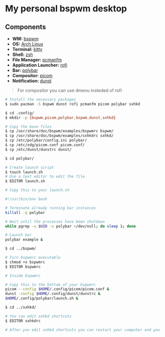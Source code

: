 # My personal bspwm desktop

## Components

- **WM:** [bspwm](https://github.com/baskerville/bspwm)
- **OS:** [Arch Linux](https://archlinux.org)
- **Terminal:** [kitty]()
- **Shell:** [zsh](https://wiki.archlinux.org/title/Zsh)
- **File Manager:** [pcmanfm](https://wiki.archlinux.org/title/PCManFM)
- **Application Launcher:** [rofi](https://github.com/davatorium/rofi)
- **Bar:** [polybar](https://github.com/polybar/polybar)
- **Compositor:** [picom](https://github.com/yshui/picom)
- **Notification:** [dunst](https://github.com/dunst-project/dunst)

> For compositor you can use dmenu insteded of rofi

```bash
# Install the necessary packages
$ sudo pacman -S bspwm dunst rofi pcmanfm picom polybar sxhkd

$ cd .config/
$ mkdir -p {bspwm,picom,polybar,bspwm,dunst,sxhkd}

# Copy the base files
$ cp /usr/share/doc/bspwm/examples/bspwmrc bspwm/
$ cp /usr/share/doc/bspwm/examples/sxhkdrc sxhkd/
$ cp /etc/polybar/config.ini polybar/
$ cp /etc/xdg/picom.conf picom.conf/
$ cp /etc/dunst/dunstrc dunst/

$ cd polybar/

# Create launch script
$ touch launch.sh
# Use a text editor to edit the file
$ EDITOR launch.sh

# Copy this to your launch.sh

#!/usr/bin/env bash

# Terminate already running bar instances
killall -q polybar

# Wait until the processes have been shutdown
while pgrep -u $UID -x polybar >/dev/null; do sleep 1; done

# Launch bar
polybar example &

$ cd ../bspwm/

# Turn bspwmrc executable
$ chmod +x bspwmrc
$ EDITOR bspwmrc

# Inside bspwmrc

# Copy this to the bottom of your bspwmrc
picom --config $HOME/.config/picom/picom.conf &
dunst -config $HOME/.config/dunst/dunstrc &
$HOME/.config/polybar/launch.sh &

$ cd ../sxhkd/

# You can edit sxhkd shortcuts
$ EDITOR sxhkdrc

# After you edit sxhkd shortcuts you can restart your computer and you will have a vanilla bspwm ready for you!
```